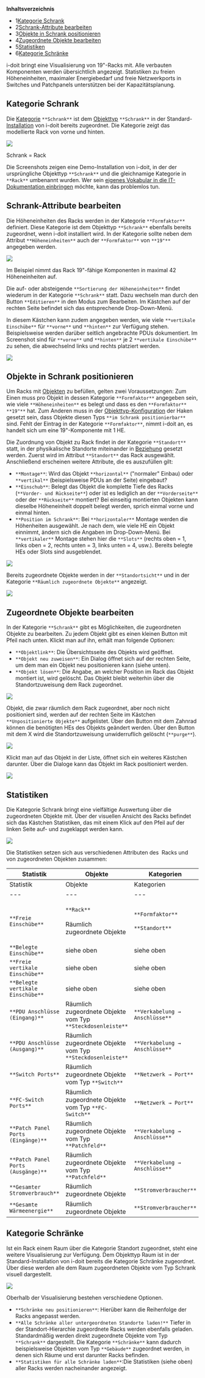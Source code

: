 **Inhaltsverzeichnis**

*   1[Kategorie Schrank](#RackAnsicht-KategorieSchrank)
*   2[Schrank-Attribute bearbeiten](#RackAnsicht-Schrank-Attributebearbeiten)
*   3[Objekte in Schrank positionieren](#RackAnsicht-ObjekteinSchrankpositionieren)
*   4[Zugeordnete Objekte bearbeiten](#RackAnsicht-ZugeordneteObjektebearbeiten)
*   5[Statistiken](#RackAnsicht-Statistiken)
*   6[Kategorie Schränke](#RackAnsicht-KategorieSchränke)

i-doit bringt eine Visualisierung von 19"-Racks mit. Alle verbauten Komponenten werden übersichtlich angezeigt. Statistiken zu freien Höheneinheiten, maximaler Energiebedarf und freie Netzwerkports in Switches und Patchpanels unterstützen bei der Kapazitätsplanung.

Kategorie Schrank
-----------------

Die [Kategorie](/display/de/Struktur+der+IT-Dokumentation) `**Schrank**` ist dem [Objekttyp](/display/de/Struktur+der+IT-Dokumentation) `**Schrank**` in der Standard-[Installation](/display/de/Installation) von i-doit bereits zugeordnet. Die Kategorie zeigt das modellierte Rack von vorne und hinten.

![](/download/attachments/44171315/kategorie_schrank.png?version=1&modificationDate=1466515807017&api=v2&effects=drop-shadow)

Schrank = Rack

Die Screenshots zeigen eine Demo-Installation von i-doit, in der der ursprüngliche Objekttyp `**Schrank**` und die gleichnamige Kategorie in `**Rack**` umbenannt wurden. Wer sein [eigenes Vokabular in die IT-Dokumentation einbringen](/pages/viewpage.action?pageId=37781507) möchte, kann das problemlos tun.

Schrank-Attribute bearbeiten
----------------------------

Die Höheneinheiten des Racks werden in der Kategorie `**Formfaktor**` definiert. Diese Kategorie ist dem Objekttyp `**Schrank**` ebenfalls bereits zugeordnet, wenn i-doit installiert wird. In der Kategorie sollte neben dem Attribut `**Höheneinheiten**` auch der `**Formfaktor**` von `**19"**` angegeben werden.

![](/download/attachments/44171315/kategorie_formfaktor.png?version=1&modificationDate=1466518322716&api=v2&effects=drop-shadow)

Im Beispiel nimmt das Rack 19"-fähige Komponenten in maximal 42 Höheneinheiten auf.

Die auf- oder absteigende `**Sortierung der Höheneinheiten**` findet wiederum in der Kategorie `**Schrank**` statt. Dazu wechseln man durch den Button `**Editieren**` in den Modus zum Bearbeiten. Im Kästchen auf der rechten Seite befindet sich das entsprechende Drop-Down-Menü.

In diesem Kästchen kann zudem angegeben werden, wie viele `**vertikale Einschübe**` für `**vorne**` und `**hinten**` zur Verfügung stehen. Beispielsweise werden darüber seitlich angebrachte PDUs dokumentiert. Im Screenshot sind für `**vorne**` und `**hinten**` je 2 `**vertikale Einschübe**` zu sehen, die abwechselnd links und rechts platziert werden.

![](/download/attachments/44171315/kategorie_schrank_attribute.png?version=1&modificationDate=1466515802387&api=v2&effects=drop-shadow)

Objekte in Schrank positionieren
--------------------------------

Um Racks mit [Objekten](/display/de/Struktur+der+IT-Dokumentation) zu befüllen, gelten zwei Voraussetzungen: Zum Einen muss pro Objekt in dessen Kategorie `**Formfaktor**` angegeben sein, wie viele `**Höheneinheiten**` es belegt und dass es den `**Formfaktor** **19"**` hat. Zum Anderen muss in der [Objekttyp-Konfiguration](/display/de/Zuordnung+von+Kategorien+zu+Objekttypen) der Haken gesetzt sein, dass Objekte diesen Typs `**im Schrank positionierbar**` sind. Fehlt der Eintrag in der Kategorie `**Formfaktor**`, nimmt i-doit an, es handelt sich um eine 19"-Komponente mit 1 HE.

Die Zuordnung von Objekt zu Rack findet in der Kategorie `**Standort**` statt, in der physikalische Standorte miteinander in [Beziehung](/display/de/Objekt-Beziehungen) gesetzt werden. Zuerst wird im Attribut `**Standort**` das Rack ausgewählt. Anschließend erscheinen weitere Attribute, die es auszufüllen gilt:

*   `**Montage**`: Wird das Objekt `**horizontal**` ("normaler" Einbau) oder `**vertikal**` (beispielsweise PDUs an der Seite) eingebaut?
*   `**Einschub**`: Belegt das Objekt die komplette Tiefe des Racks (`**Vorder- und Rückseite**`) oder ist es lediglich an der `**Vorderseite**` oder der `**Rückseite**` montiert? Bei einseitig montierten Objekten kann dieselbe Höheneinheit doppelt belegt werden, sprich einmal vorne und einmal hinten.
*   `**Position im Schrank**`: Bei `**horizontaler**` Montage werden die Höhenheiten ausgewählt. Je nach dem, wie viele HE ein Objekt einnimmt, ändern sich die Angaben im Drop-Down-Menü. Bei `**vertikaler**` Montage stehen hier die `**Slots**` (rechts oben = 1, links oben = 2, rechts unten = 3, links unten = 4, usw.). Bereits belegte HEs oder Slots sind ausgeblendet.

![](/download/attachments/44171315/kategorie_standort.png?version=1&modificationDate=1466516955521&api=v2&effects=drop-shadow)

Bereits zugeordnete Objekte werden in der `**Standortsicht**` und in der Kategorie `**Räumlich zugeordnete Objekte**` angezeigt.

![](/download/attachments/44171315/standortsicht_rack_intern_01.png?version=1&modificationDate=1466515796385&api=v2&effects=drop-shadow)

Zugeordnete Objekte bearbeiten
------------------------------

In der Kategorie `**Schrank**` gibt es Möglichkeiten, die zugeordneten Objekte zu bearbeiten. Zu jedem Objekt gibt es einen kleinen Button mit Pfeil nach unten. Klickt man auf ihn, erhält man folgende Optionen:

*   `**Objektlink**`: Die Übersichtsseite des Objekts wird geöffnet.
*   `**Objekt neu zuweisen**`: Ein Dialog öffnet sich auf der rechten Seite, um dem man ein Objekt neu positionieren kann (siehe unten).
*   `**Objekt lösen**`: Die Angabe, an welcher Position im Rack das Objekt montiert ist, wird gelöscht. Das Objekt bleibt weiterhin über die Standortzuweisung dem Rack zugeordnet.

![](/download/attachments/44171315/kategorie_schrank_objekt_in_position.png?version=1&modificationDate=1466516749460&api=v2&effects=drop-shadow)

Objekt, die zwar räumlich dem Rack zugeordnet, aber noch nicht positioniert sind, werden auf der rechten Seite im Kästchen `**Unpositionierte Objekte**` aufgelistet. Über den Button mit dem Zahnrad können die benötigten HEs des Objekts geändert werden. Über den Button mit dem X wird die Standortzuweisung unwiderruflich gelöscht (`**purge**`).

![](/download/attachments/44171315/kategorie_schrank_he_bearbeiten.png?version=1&modificationDate=1466515987596&api=v2)

Klickt man auf das Objekt in der Liste, öffnet sich ein weiteres Kästchen darunter. Über die Dialoge kann das Objekt im Rack positioniert werden.

![](/download/attachments/44171315/kategorie_schrank_positionieren.png?version=1&modificationDate=1466515800665&api=v2)

Statistiken
-----------

Die Kategorie Schrank bringt eine vielfältige Auswertung über die zugeordneten Objekte mit. Über der visuellen Ansicht des Racks befindet sich das Kästchen Statistiken, das mit einem Klick auf den Pfeil auf der linken Seite auf- und zugeklappt werden kann.

![](/download/attachments/44171315/kategorie_schrank_statistiken.png?version=1&modificationDate=1466515798149&api=v2&effects=drop-shadow)

Die Statistiken setzen sich aus verschiedenen Attributen des  Racks und von zugeordneten Objekten zusammen:

| Statistik | Objekte | Kategorien | Attribute |
| --- | --- | --- | --- |
| Statistik | Objekte | Kategorien | Attribute |
| --- | --- | --- | --- |
| `**Freie Einschübe**` | `**Rack**`<br><br>Räumlich zugeordnete Objekte | `**Formfaktor**`<br><br>`**Standort**` | `**Höheneinheiten**`<br><br>`**Montage**`, `**Einschub**`, `**Position im Schrank**` |
| `**Belegte Einschübe**` | siehe oben | siehe oben | siehe oben |
| `**Freie vertikale Einschübe**` | siehe oben | siehe oben | siehe oben |
| `**Belegte vertikale Einschübe**` | siehe oben | siehe oben | siehe oben |
| `**PDU Anschlüsse (Eingang)**` | Räumlich zugeordnete Objekte vom Typ `**Steckdosenleiste**` | `**Verkabelung → Anschlüsse**` | `**Eingang/Ausgang**`, `**Anschlussart**`, `**Verbunden mit**` |
| `**PDU Anschlüsse (Ausgang)**` | Räumlich zugeordnete Objekte vom Typ `**Steckdosenleiste**` | `**Verkabelung → Anschlüsse**` | `**Eingang/Ausgang**`, `**Anschlussart**`, `**Verbunden mit**` |
| `**Switch Ports**` | Räumlich zugeordnete Objekte vom Typ `**Switch**` | `**Netzwerk → Port**` | `**Stecker**`, `**Verbunden mit**` |
| `**FC-Switch Ports**` | Räumlich zugeordnete Objekte vom Typ `**FC-Switch**` | `**Netzwerk → Port**` | `**Stecker**`, `**Verbunden mit**` |
| `**Patch Panel Ports (Eingänge)**` | Räumlich zugeordnete Objekte vom Typ `**Patchfeld**` | `**Verkabelung → Anschlüsse**` | `**Eingang/Ausgang**`, `**Anschlussart**`, `**Verbunden mit**` |
| `**Patch Panel Ports (Ausgänge)**` | Räumlich zugeordnete Objekte vom Typ `**Patchfeld**` | `**Verkabelung → Anschlüsse**` | `**Eingang/Ausgang**`, `**Anschlussart**`, `**Verbunden mit**` |
| `**Gesamter Stromverbrauch**` | Räumlich zugeordnete Objekte | `**Stromverbraucher**` | `**Watt**` |
| `**Gesamte Wärmeenergie**` | Räumlich zugeordnete Objekte | `**Stromverbraucher**` | `**BTU**` |

Kategorie Schränke
------------------

Ist ein Rack einem Raum über die Kategorie Standort zugeordnet, steht eine weitere Visualisierung zur Verfügung. Dem Objekttyp Raum ist in der Standard-Installation von i-doit bereits die Kategorie Schränke zugeordnet. Über diese werden alle dem Raum zugeordneten Objekte vom Typ Schrank visuell dargestellt.

![](/download/attachments/44171315/kategorie_schraenke.png?version=1&modificationDate=1466517144760&api=v2&effects=drop-shadow)

Oberhalb der Visualisierung bestehen verschiedene Optionen.

*   `**Schränke neu positionieren**`: Hierüber kann die Reihenfolge der Racks angepasst werden.
*   `**Alle Schränke aller untergeordneten Standorte laden!**` Tiefer in der Standort-Hierarchie zugeordnete Racks werden ebenfalls geladen. Standardmäßig werden direkt zugeordnete Objekte vom Typ `**Schrank**` dargestellt. Die Kategorie `**Schränke**` kann dadurch beispielsweise Objekten vom Typ `**Gebäude**` zugeordnet werden, in denen sich Räume und erst darunter Racks befinden.
*   `**Statistiken für alle Schränke laden**`:Die Statistiken (siehe oben) aller Racks werden nacheinander angezeigt.